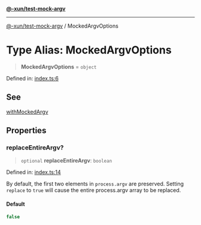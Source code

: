 [**@-xun/test-mock-argv**](../README.md)

***

[@-xun/test-mock-argv](../README.md) / MockedArgvOptions

# Type Alias: MockedArgvOptions

> **MockedArgvOptions** = `object`

Defined in: [index.ts:6](https://github.com/Xunnamius/test-utils/blob/ee909c702e271dfe02784befc6a8f0e8ef948cf8/packages/test-mock-argv/src/index.ts#L6)

## See

[withMockedArgv](../functions/withMockedArgv.md)

## Properties

### replaceEntireArgv?

> `optional` **replaceEntireArgv**: `boolean`

Defined in: [index.ts:14](https://github.com/Xunnamius/test-utils/blob/ee909c702e271dfe02784befc6a8f0e8ef948cf8/packages/test-mock-argv/src/index.ts#L14)

By default, the first two elements in `process.argv` are preserved. Setting
`replace` to `true` will cause the entire process.argv array to be
replaced.

#### Default

```ts
false
```
